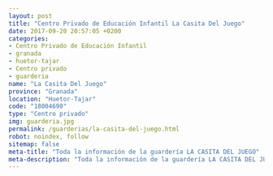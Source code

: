 ```yaml
---
layout: post
title: "Centro Privado de Educación Infantil La Casita Del Juego"
date: 2017-09-20 20:57:05 +0200
categories:
- Centro Privado de Educación Infantil
- granada
- huetor-tajar
- Centro privado
- guarderia
name: "La Casita Del Juego"
province: "Granada"
location: "Huetor-Tajar"
code: "18004690"
type: "Centro privado"
img: guarderia.jpg
permalink: /guarderias/la-casita-del-juego.html
robot: noindex, follow
sitemap: false
meta-title: "Toda la información de la guardería LA CASITA DEL JUEGO"
meta-description: "Toda la información de la guardería LA CASITA DEL JUEGO"
---
```

